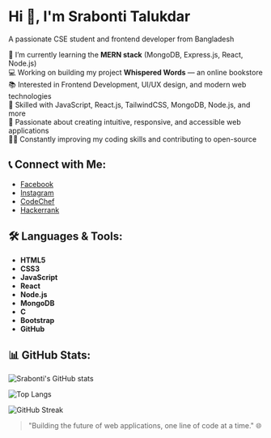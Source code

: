 # Hi 👋, I'm Srabonti Talukdar
A passionate CSE student and frontend developer from Bangladesh

🌱 I’m currently learning the **MERN stack** (MongoDB, Express.js, React, Node.js)  
💻 Working on building my project **Whispered Words** — an online bookstore  
📚 Interested in Frontend Development, UI/UX design, and modern web technologies  
🔧 Skilled with JavaScript, React.js, TailwindCSS, MongoDB, Node.js, and more  
📖 Passionate about creating intuitive, responsive, and accessible web applications  
👩‍💻 Constantly improving my coding skills and contributing to open-source

## 📞 Connect with Me:
- [Facebook](https://www.facebook.com/srabonti.talukdar03)
- [Instagram](https://www.instagram.com/srabonti.talukdar)
- [CodeChef](https://www.codechef.com/users/srabontitalukdar)
- [Hackerrank](https://www.hackerrank.com/srabontitalukdar)

## 🛠 Languages & Tools:
- **HTML5**
- **CSS3**
- **JavaScript**
- **React**
- **Node.js**
- **MongoDB**
- **C**
- **Bootstrap**
- **GitHub**

## 📊 GitHub Stats:

![Srabonti's GitHub stats](https://github-readme-stats.vercel.app/api?username=srabontitalukdar03&show_icons=true&locale=en&theme=tokyonight)

![Top Langs](https://github-readme-stats.vercel.app/api/top-langs?username=srabontitalukdar03&show_icons=true&locale=en&layout=compact&theme=tokyonight)

![GitHub Streak](https://github-readme-streak-stats.herokuapp.com/?user=srabontitalukdar03&theme=tokyonight)

> "Building the future of web applications, one line of code at a time." 🌐
